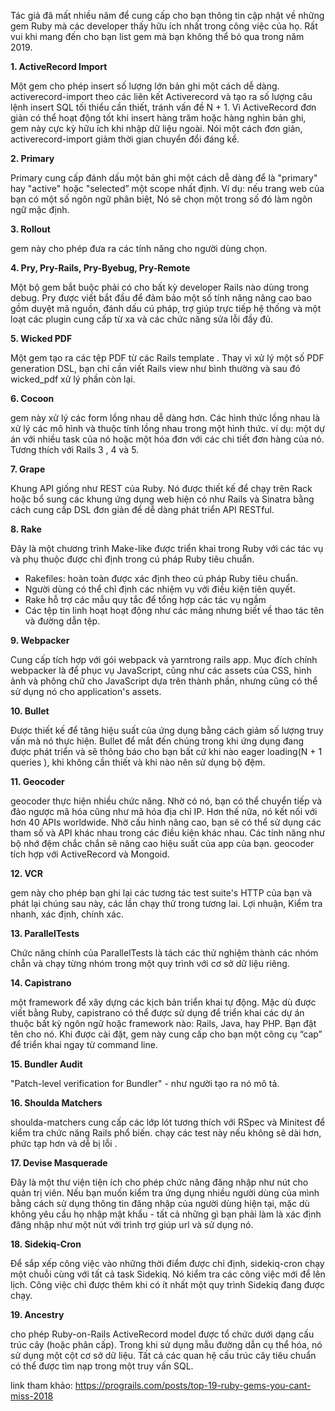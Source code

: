 Tác giả đã mất nhiều năm để cung cấp cho bạn thông tin cập nhật về những gem Ruby mà các developer thấy hữu ích nhất trong công việc của họ. Rất vui khi mang đến cho bạn list gem mà bạn không thể bỏ qua trong năm 2019.

**1. ActiveRecord Import**

Một gem cho phép insert số lượng lớn bản ghi một cách dễ dàng. 
activerecord-import theo các liên kết Activerecord và tạo ra số lượng câu lệnh insert SQL tối thiểu cần thiết, tránh vấn đề N + 1. Vì ActiveRecord đơn giản có thể hoạt động tốt khi insert hàng trăm hoặc hàng nghìn bản ghi, gem này cực kỳ hữu ích khi nhập dữ liệu ngoài. Nói một cách đơn giản, activerecord-import giảm thời gian chuyển đổi đáng kể.

**2. Primary**

Primary cung cấp đánh dấu một bản ghi một cách dễ dàng để là "primary" hay "active" hoặc "selected” một scope nhất định. Ví dụ: nếu trang web của bạn có một số ngôn ngữ phân biệt, Nó sẽ chọn một trong số đó làm ngôn ngữ mặc định.

**3. Rollout**

gem này cho phép đưa ra các tính năng cho người dùng chọn.

**4. Pry, Pry-Rails, Pry-Byebug, Pry-Remote**

Một bộ gem bắt buộc phải có cho bất kỳ developer Rails nào dùng trong debug. Pry được viết bắt đầu để đảm bảo một số tính năng nâng cao bao gồm duyệt mã nguồn, đánh dấu cú pháp, trợ giúp trực tiếp hệ thống và một loạt các plugin cung cấp từ xa và các chức năng sửa lỗi đầy đủ.

**5. Wicked PDF**

Một gem tạo ra các tệp PDF từ các  Rails template . Thay vì xử lý một số PDF generation DSL, bạn chỉ cần viết Rails view như bình thường và sau đó wicked_pdf xử lý phần còn lại.

**6. Cocoon**

gem này xử lý các form lồng nhau dễ dàng hơn. Các hình thức lồng nhau là xử lý các mô hình và thuộc tính lồng nhau trong một hình thức. ví dụ: một dự án với nhiều task của nó hoặc một hóa đơn với các chi tiết đơn hàng của nó. Tương thích với Rails 3 , 4 và 5.

**7. Grape**

Khung API giống như REST của Ruby. Nó được thiết kế để chạy trên Rack hoặc bổ sung các khung ứng dụng web hiện có như Rails và Sinatra bằng cách cung cấp DSL đơn giản để dễ dàng phát triển API RESTful.

**8. Rake**

Đây là một chương trình Make-like được triển khai trong Ruby với các tác vụ và phụ thuộc được chỉ định trong cú pháp Ruby tiêu chuẩn. 
-	Rakefiles: hoàn toàn được xác định theo cú pháp Ruby tiêu chuẩn. 
-	Người dùng có thể chỉ định các nhiệm vụ với điều kiện tiên quyết.
-	Rake hỗ trợ các mẫu quy tắc để tổng hợp các tác vụ ngầm
-	Các tệp tin linh hoạt hoạt động như các mảng nhưng biết về thao tác tên và đường dẫn tệp.

**9. Webpacker**

Cung cấp tích hợp với gói webpack và yarntrong rails app. Mục đích chính webpacker là để phục vụ JavaScript, cũng như các assets của CSS, hình ảnh và phông chữ cho JavaScript dựa trên thành phần, nhưng cũng có thể sử dụng nó cho application's assets.

**10. Bullet**

Được thiết kế để tăng hiệu suất của ứng dụng bằng cách giảm số lượng truy vấn mà nó thực hiện. Bullet để mắt đến chúng trong khi ứng dụng đang được phát triển và sẽ thông báo cho bạn bất cứ khi nào eager loading(N + 1 queries ), khi không cần thiết và khi nào nên sử dụng bộ đệm.

**11. Geocoder**

geocoder thực hiện nhiều chức năng. Nhờ có nó, bạn có thể chuyển tiếp và đảo ngược mã hóa cũng như mã hóa địa chỉ IP. Hơn thế nữa, nó kết nối với hơn 40 APIs worldwide. Nhờ cấu hình nâng cao, bạn sẽ có thể sử dụng các tham số và API khác nhau trong các điều kiện khác nhau. Các tính năng như bộ nhớ đệm chắc chắn sẽ nâng cao hiệu suất của app của bạn. geocoder tích hợp với ActiveRecord và Mongoid.

**12. VCR**

gem này cho phép bạn ghi lại các tương tác test suite's HTTP của bạn và phát lại chúng sau này, các lần chạy thử trong tương lai. Lợi nhuận, Kiểm tra nhanh, xác định, chính xác.

**13. ParallelTests**

Chức năng chính của ParallelTests là tách các thử nghiệm thành các nhóm chẵn và chạy từng nhóm trong một quy trình với cơ sở dữ liệu riêng.

**14. Capistrano**

một framework để xây dựng các kịch bản triển khai tự động. Mặc dù được viết bằng Ruby, capistrano có thể được sử dụng để triển khai các dự án thuộc bất kỳ ngôn ngữ hoặc framework nào: Rails, Java, hay PHP. Bạn đặt tên cho nó. Khi được cài đặt, gem này cung cấp cho bạn một công cụ “cap” để triển khai ngay từ command line.

**15. Bundler Audit**

"Patch-level verification for Bundler" - như người tạo ra nó mô tả.

**16. Shoulda Matchers**

shoulda-matchers cung cấp các lớp lót tương thích với RSpec và Minitest để kiểm tra chức năng Rails phổ biến. chạy các test này nếu không sẽ dài hơn, phức tạp hơn và dễ bị lỗi .

**17. Devise Masquerade**

Đây là một thư viện tiện ích cho phép chức năng đăng nhập như nút cho quản trị viên. Nếu bạn muốn kiểm tra ứng dụng nhiều người dùng của mình bằng cách sử dụng thông tin đăng nhập của người dùng hiện tại, mặc dù không yêu cầu họ nhập mật khẩu - tất cả những gì bạn phải làm là xác định đăng nhập như một nút với trình trợ giúp url và sử dụng nó.

**18. Sidekiq-Cron**

Để sắp xếp công việc vào những thời điểm được chỉ định, sidekiq-cron chạy một chuỗi cùng với tất cả task Sidekiq. Nó kiểm tra các công việc mới để lên lịch. Công việc chỉ được thêm khi có ít nhất một quy trình Sidekiq đang được chạy.

**19. Ancestry**

cho phép Ruby-on-Rails ActiveRecord model được tổ chức dưới dạng cấu trúc cây (hoặc phân cấp). Trong khi sử dụng mẫu đường dẫn cụ thể hóa, nó sử dụng một cột cơ sở dữ liệu. Tất cả các quan hệ cấu trúc cây tiêu chuẩn có thể được tìm nạp trong một truy vấn SQL.

link tham khảo: https://prograils.com/posts/top-19-ruby-gems-you-cant-miss-2018